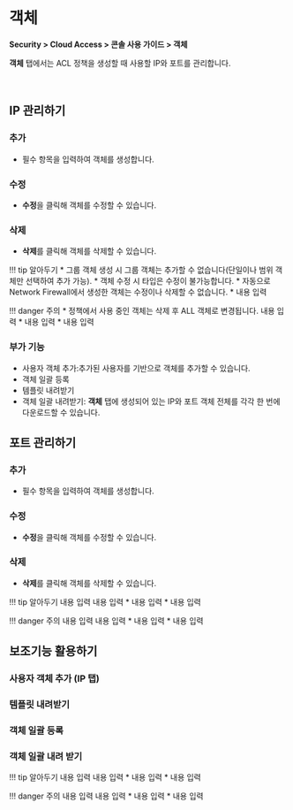 # 객체

**Security > Cloud Access > 콘솔 사용 가이드 > 객체**

**객체** 탭에서는 ACL 정책을 생성할 때 사용할 IP와 포트를 관리합니다.

<br>

## IP 관리하기

### 추가

* 필수 항목을 입력하여 객체를 생성합니다.

### 수정

* **수정**을 클릭해 객체를 수정할 수 있습니다.

### 삭제

* **삭제**를 클릭해 객체를 삭제할 수 있습니다.

!!! tip 알아두기
    * 그룹 객체 생성 시 그룹 객체는 추가할 수 없습니다(단일이나 범위 객체만 선택하여 추가 가능).
    * 객체 수정 시 타입은 수정이 불가능합니다.
    * 자동으로 Network Firewall에서 생성한 객체는 수정이나 삭제할 수 없습니다.
    * 내용 입력

!!! danger 주의
    * 정책에서 사용 중인 객체는 삭제 후 ALL 객체로 변경됩니다.
    내용 입력
    * 내용 입력
    * 내용 입력

### 부가 기능

* 사용자 객체 추가:추가된 사용자를 기반으로 객체를 추가할 수 있습니다.
* 객체 일괄 등록
* 템플릿 내려받기
* 객체 일괄 내려받기: **객체** 탭에 생성되어 있는 IP와 포트 객체 전체를 각각 한 번에 다운로드할 수 있습니다.



## 포트 관리하기

### 추가

* 필수 항목을 입력하여 객체를 생성합니다.

### 수정

* **수정**을 클릭해 객체를 수정할 수 있습니다.

### 삭제

* **삭제**를 클릭해 객체를 삭제할 수 있습니다.

!!! tip 알아두기
    내용 입력
    내용 입력
    * 내용 입력
    * 내용 입력

!!! danger 주의
    내용 입력
    내용 입력
    * 내용 입력
    * 내용 입력



## 보조기능 활용하기

### 사용자 객체 추가 (IP 탭)


### 템플릿 내려받기


### 객체 일괄 등록


### 객체 일괄 내려 받기


!!! tip 알아두기
    내용 입력
    내용 입력
    * 내용 입력
    * 내용 입력

!!! danger 주의
    내용 입력
    내용 입력
    * 내용 입력
    * 내용 입력

